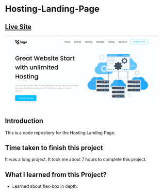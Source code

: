 # Hosting-Landing-Page

## [Live Site](https://hosting-landing-web.netlify.app)

![Live-site-screenshot](assets/Project-11.png)

## Introduction

This is a code repository for the Hosting Landing Page.

## Time taken to finish this project

It was a long project. It took me about 7 hours to complete this project.

## What I learned from this Project?

- Learned about flex-box in depth.
